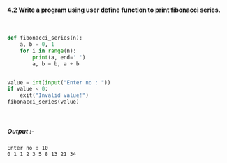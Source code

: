 #### 4.2 Write a program using user define function to print fibonacci series.

<br>

```py
def fibonacci_series(n):
    a, b = 0, 1
    for i in range(n):
        print(a, end=' ')
        a, b = b, a + b


value = int(input("Enter no : "))
if value < 0:
    exit("Invalid value!")
fibonacci_series(value)
```

<br>

##### *Output* :-

```
Enter no : 10
0 1 1 2 3 5 8 13 21 34 
```
